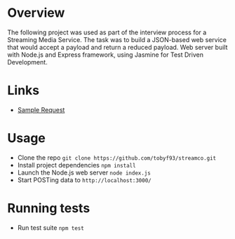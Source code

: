 # Overview
The following project was used as part of the interview process for a Streaming Media Service.  The task was to build a JSON-based web service that would accept a payload and return a reduced payload.  Web server built with Node.js and Express framework, using Jasmine for Test Driven Development.

# Links
- [Sample Request](./sample.json)

# Usage
- Clone the repo `git clone https://github.com/tobyf93/streamco.git`
- Install project dependencies `npm install`
- Launch the Node.js web server `node index.js`
- Start POSTing data to `http://localhost:3000/`

# Running tests
- Run test suite `npm test`
